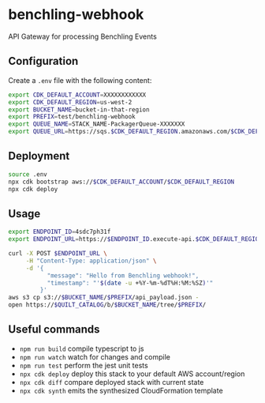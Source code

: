 # benchling-webhook

API Gateway for processing Benchling Events

## Configuration

Create a `.env` file with the following content:

```bash
export CDK_DEFAULT_ACCOUNT=XXXXXXXXXXXX
export CDK_DEFAULT_REGION=us-west-2
export BUCKET_NAME=bucket-in-that-region
export PREFIX=test/benchling-webhook
export QUEUE_NAME=STACK_NAME-PackagerQueue-XXXXXXX
export QUEUE_URL=https://sqs.$CDK_DEFAULT_REGION.amazonaws.com/$CDK_DEFAULT_ACCOUNT/$QUEUE_NAME
```

## Deployment

```bash
source .env
npx cdk bootstrap aws://$CDK_DEFAULT_ACCOUNT/$CDK_DEFAULT_REGION
npx cdk deploy
```

## Usage

```bash
export ENDPOINT_ID=4sdc7ph31f
export ENDPOINT_URL=https://$ENDPOINT_ID.execute-api.$CDK_DEFAULT_REGION.amazonaws.com/$STAGE/event

curl -X POST $ENDPOINT_URL \
     -H "Content-Type: application/json" \
     -d '{
           "message": "Hello from Benchling webhook!",
           "timestamp": "'$(date -u +%Y-%m-%dT%H:%M:%SZ)'"
         }'
aws s3 cp s3://$BUCKET_NAME/$PREFIX/api_payload.json -
open https://$QUILT_CATALOG/b/$BUCKET_NAME/tree/$PREFIX/
```

## Useful commands

* `npm run build`   compile typescript to js
* `npm run watch`   watch for changes and compile
* `npm run test`    perform the jest unit tests
* `npx cdk deploy`  deploy this stack to your default AWS account/region
* `npx cdk diff`    compare deployed stack with current state
* `npx cdk synth`   emits the synthesized CloudFormation template
